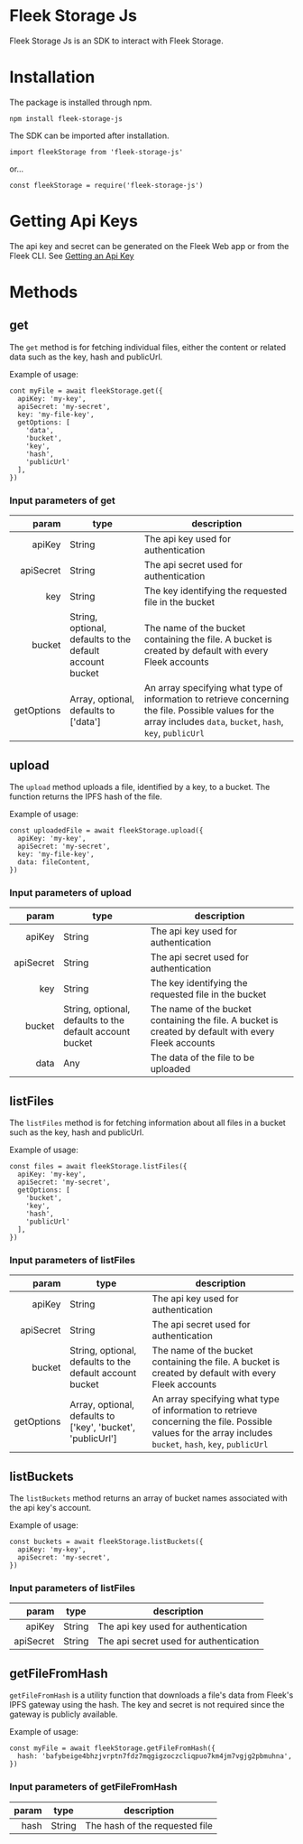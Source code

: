 # Fleek Storage Js
Fleek Storage Js is an SDK to interact with Fleek Storage.

# Installation
The package is installed through npm.

`npm install fleek-storage-js`

The SDK can be imported after installation.

`import fleekStorage from 'fleek-storage-js'`

or...

`const fleekStorage = require('fleek-storage-js')`

# Getting Api Keys


The api key and secret can be generated on the Fleek Web app or from the Fleek CLI.
See [Getting an Api Key](https://docs.fleek.co/StorageSDK/GettingApiKeys)

# Methods
## get
The `get` method is for fetching individual files, either the content or related data such as the key, hash and publicUrl.

Example of usage:

```
cont myFile = await fleekStorage.get({
  apiKey: 'my-key',
  apiSecret: 'my-secret',
  key: 'my-file-key',
  getOptions: [
    'data',
    'bucket',
    'key',
    'hash',
    'publicUrl'
  ],
})
```

### Input parameters of get

|param  	|type  	|description  	|
|-:	|-	|-	|
| apiKey 	| String 	|  The api key used for authentication	|
| apiSecret 	| String 	|  The api secret used for authentication	|
| key 	|  String	| The key identifying the requested file in the bucket  	|
| bucket 	| String, optional, defaults to the default account bucket 	|  The name of the bucket containing the file. A bucket is created by default with every Fleek accounts	|
| getOptions 	| Array, optional, defaults to ['data'] 	| An array specifying what type of information to retrieve concerning the file.	Possible values for the array includes `data`, `bucket`, `hash`, `key`, `publicUrl`|


## upload

The `upload` method uploads a file, identified by a key, to a bucket.
The function returns the IPFS hash of the file.

Example of usage:

```
const uploadedFile = await fleekStorage.upload({
  apiKey: 'my-key',
  apiSecret: 'my-secret',
  key: 'my-file-key',
  data: fileContent,
})
```

### Input parameters of upload

|param  	|type  	|description  	|
|-:	|-	|-	|
| apiKey 	| String 	|  The api key used for authentication	|
| apiSecret 	| String 	|  The api secret used for authentication	|
| key 	|  String	| The key identifying the requested file in the bucket  	|
| bucket 	| String, optional, defaults to the default account bucket 	|  The name of the bucket containing the file. A bucket is created by default with every Fleek accounts	|
| data 	| Any 	| The data of the file to be uploaded |


## listFiles
The `listFiles` method is for fetching information about all files in a bucket such as the key, hash and publicUrl.

Example of usage:

```
const files = await fleekStorage.listFiles({
  apiKey: 'my-key',
  apiSecret: 'my-secret',
  getOptions: [
    'bucket',
    'key',
    'hash',
    'publicUrl'
  ],
})
```

### Input parameters of listFiles

|param  	|type  	|description  	|
|-:	|-	|-	|
| apiKey 	| String 	|  The api key used for authentication	|
| apiSecret 	| String 	|  The api secret used for authentication	|
| bucket 	| String, optional, defaults to the default account bucket 	|  The name of the bucket containing the file. A bucket is created by default with every Fleek accounts	|
| getOptions 	| Array, optional, defaults to ['key', 'bucket', 'publicUrl'] 	| An array specifying what type of information to retrieve concerning the file.	Possible values for the array includes `bucket`, `hash`, `key`, `publicUrl`|


## listBuckets
The `listBuckets` method returns an array of bucket names associated with the api key's account.

Example of usage:

```
const buckets = await fleekStorage.listBuckets({
  apiKey: 'my-key',
  apiSecret: 'my-secret',
})
```

### Input parameters of listFiles

|param  	|type  	|description  	|
|-:	|-	|-	|
| apiKey 	| String 	|  The api key used for authentication	|
| apiSecret 	| String 	|  The api secret used for authentication	|


## getFileFromHash

`getFileFromHash` is a utility function that downloads a file's data from Fleek's IPFS gateway using the hash. The key and secret is not required since the gateway is publicly available.

Example of usage:

```
const myFile = await fleekStorage.getFileFromHash({
  hash: 'bafybeige4bhzjvrptn7fdz7mqgigzoczcliqpuo7km4jm7vgjg2pbmuhna',
})
```

### Input parameters of getFileFromHash

|param  	|type  	|description  	|
|-:	|-	|-	|
| hash 	| String 	|  The hash of the requested file	|
